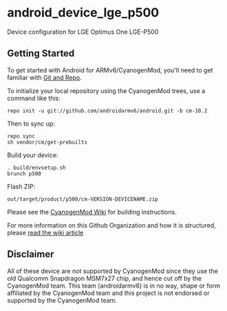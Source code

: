 android_device_lge_p500
==========================

Device configuration for LGE Optimus One LGE-P500

Getting Started
---------------

To get started with Android for ARMv6/CyanogenMod, you'll need to get
familiar with [Git and Repo](http://source.android.com/source/version-control.html).

To initialize your local repository using the CyanogenMod trees, use a command like this:

    repo init -u git://github.com/androidarmv6/android.git -b cm-10.2

Then to sync up:

    repo sync
    sh vendor/cm/get-prebuilts

Build your device:

    . build/envsetup.sh
    brunch p500

Flash ZIP:

    out/target/product/p500/cm-VERSION-DEVICENAME.zip


Please see the [CyanogenMod Wiki](http://wiki.cyanogenmod.org/) for building instructions.

For more information on this Github Organization and how it is structured,
please [read the wiki article](http://wiki.cyanogenmod.org/index.php/Github_Organization)

Disclaimer
--------

All of these device are not supported by CyanogenMod since they use the old Qualcomm
Snapdragon MSM7x27 chip, and hence cut off by the CyanogenMod team. This team (androidarmv6)
is in no way, shape or form affiliated by the CyanogenMod team and this project is not
endorsed or supported by the CyanogenMod team.

